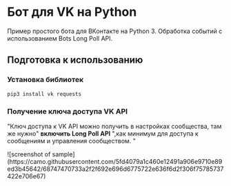 <h1> Бот для VK на Python</h1>
Пример простого бота для ВКонтакте на Python 3. Обработка событий с использованием Bots Long Poll API.

<h2>Подготовка к использованию</h2>

<h3>Установка библиотек</h3>
<p><code>pip3 install vk requests</code></p>
<h3>Получение ключа доступа VK API</h3>
<p>"Ключ доступа к VK API можно получить в настройках сообщества, там же нужно"
<strong> включить Long Poll API</strong> 
",как минимум для доступа к сообщениям и управления сообществом.
"
</p>
<a>
![screenshot of sample](https://camo.githubusercontent.com/5fd4079a1c460e12491a906e9710e89ed3b45642/68747470733a2f2f692e696d6775722e636f6d2f306f75785737422e706e67)
</a>